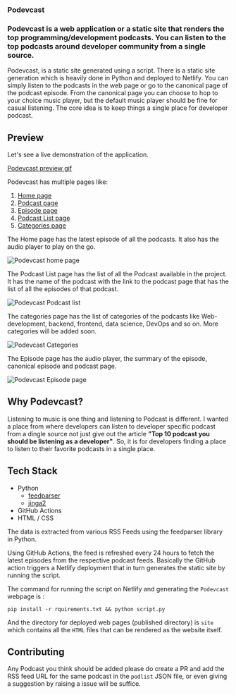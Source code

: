 ### Podevcast

### Podevcast is a web application or a static site that renders the top programming/development podcasts. You can listen to the top podcasts around developer community from a single source. 

Podevcast, is a static site generated using a script. There is a static site generation which is heavily done in Python and deployed to Netlify. You can simply listen to the podcasts in the web page or go to the canonical page of the podcast episode. From the canonical page you can choose to hop to your choice music player, but the default music player should be fine for casual listening. The core idea is to keep things a single place for developer podcast.

## Preview

Let's see a live demonstration of the application.

[Podevcast preview gif](https://cdn.hashnode.com/res/hashnode/image/upload/v1645200224921/GC8gmxUzX.gif)

Podevcast has multiple pages like:

1. [Home page](https://podevcast.netlify.app/)
2. [Podcast page](https://podevcast.netlify.app/list)
3. [Episode page](https://podevcast.netlify.app/the_real_python_podcast/ep/1/)
4. [Podcast List page](https://podevcast.netlify.app/command_line_heroes/)
5. [Categories page](https://podevcast.netlify.app/category/)

The Home page has the latest episode of all the podcasts. It also has the audio player to play on the go.

![Podevcast home page](https://res.cloudinary.com/techstructive-blog/image/upload/v1645113477/blog-media/iafi8nthhj0vvvrcbhka.png)

The Podcast List page has the list of all the Podcast available in the project. It has the name of the podcast with the link to the podcast page that has the list of all the episodes of that podcast.

![Podevcast Podcast list](https://res.cloudinary.com/techstructive-blog/image/upload/v1645113598/blog-media/cnprgufs3lrouvgdl8jn.png)

The categories page has the list of categories of the podcasts like Web-development, backend, frontend, data science, DevOps and so on. More categories will be added soon.

![Podevcast Categories](https://res.cloudinary.com/techstructive-blog/image/upload/v1645113626/blog-media/uloq4xi1d4zfo8sfl7bm.png)

The Episode page has the audio player, the summary of the episode, canonical episode and podcast page. 

![Podevcast Episode page](https://res.cloudinary.com/techstructive-blog/image/upload/v1645113654/blog-media/omqks44p8b3u7jclkhgz.png)

## Why Podevcast?

Listening to music is one thing and listening to Podcast is different. I wanted a place from where developers can listen to developer specific podcast from a dingle source not just give out the article **"Top 10 podcast you should be listening as a developer"**. So, it is for developers finding a place to listen to their favorite podcasts in a single place.

## Tech Stack

- Python
  - [feedparser](https://pypi.org/project/feedparser/)
  - [jinga2](https://pypi.org/project/Jinja2/)
- GitHub Actions
- HTML / CSS

The data is extracted from various RSS Feeds using the feedparser library in Python. 

Using GitHub Actions, the feed is refreshed every 24 hours to fetch the latest episodes from the respective podcast feeds. Basically the GitHub action triggers a Netlify deployment that in turn generates the static site by running the script.

The command for running the script on Netlify and generating the `Podevcast` webpage is :

```
pip install -r rquirements.txt && python script.py
```

And the directory for deployed web pages (published directory) is `site` which contains all the `HTML` files that can be rendered as the website itself. 

## Contributing 

Any Podcast you think should be added please do create a PR and add the RSS feed URL for the same podcast in the `podlist` JSON file, or even giving a suggestion by raising a issue will be suffice.

